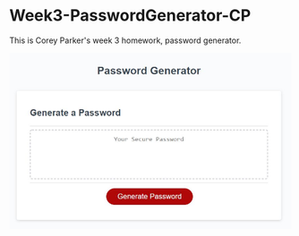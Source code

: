 # Week3-PasswordGenerator-CP
This is Corey Parker's week 3 homework, password generator.

![Home page for password generator](./assets/images/pwd-generator.JPG)